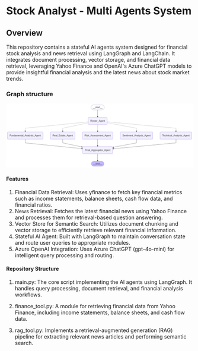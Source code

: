 # Stock Analyst - Multi Agents System

## Overview

This repository contains a stateful AI agents system designed for financial  stock analysis and news retrieval using LangGraph and LangChain. It integrates document processing, vector storage, and financial data retrieval, leveraging Yahoo Finance and OpenAI's Azure ChatGPT models to provide insightful financial analysis and the latest news about stock market trends.

### Graph structure

<img src="MAS_graph.png" width="800">

#### Features

1. Financial Data Retrieval: Uses yfinance to fetch key financial metrics such as income statements, balance sheets, cash flow data, and financial ratios.
2. News Retrieval: Fetches the latest financial news using Yahoo Finance and processes them for retrieval-based question answering.
3. Vector Store for Semantic Search: Utilizes document chunking and vector storage to efficiently retrieve relevant financial information.
4. Stateful AI Agent: Built with LangGraph to maintain conversation state and route user queries to appropriate modules.
5. Azure OpenAI Integration: Uses Azure ChatGPT (gpt-4o-mini) for intelligent query processing and routing.

#### Repository Structure

1. main.py: The core script implementing the AI agents using LangGraph. It handles query processing, document retrieval, and financial analysis workflows.

2. finance_tool.py: A module for retrieving financial data from Yahoo Finance, including income statements, balance sheets, and cash flow data.

3. rag_tool.py: Implements a retrieval-augmented generation (RAG) pipeline for extracting relevant news articles and performing semantic search.
